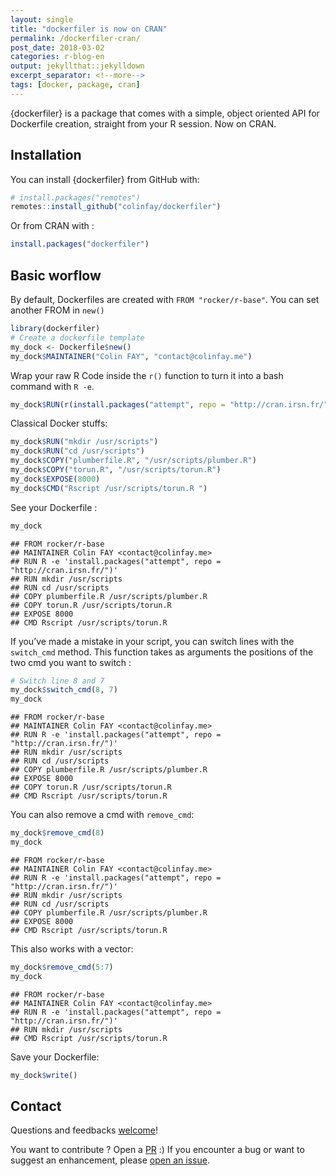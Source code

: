 ```yaml
---
layout: single
title: "dockerfiler is now on CRAN"
permalink: /dockerfiler-cran/
post_date: 2018-03-02
categories: r-blog-en
output: jekyllthat::jekylldown
excerpt_separator: <!--more-->
tags: [docker, package, cran]
---
```


{dockerfiler} is a package that comes with a simple, object oriented API for Dockerfile creation, straight from your R session. Now on CRAN.

<!--more-->

## Installation

You can install {dockerfiler} from GitHub with:

``` r
# install.packages("remotes")
remotes::install_github("colinfay/dockerfiler")
```

Or from CRAN with :

``` r
install.packages("dockerfiler")
```

## Basic worflow

By default, Dockerfiles are created with `FROM "rocker/r-base"`. You can
set another FROM in `new()`

``` r
library(dockerfiler)
# Create a dockerfile template
my_dock <- Dockerfile$new()
my_dock$MAINTAINER("Colin FAY", "contact@colinfay.me")
```

Wrap your raw R Code inside the `r()` function to turn it into a bash
command with `R
-e`.

``` r
my_dock$RUN(r(install.packages("attempt", repo = "http://cran.irsn.fr/")))
```

Classical Docker stuffs:

``` r
my_dock$RUN("mkdir /usr/scripts")
my_dock$RUN("cd /usr/scripts")
my_dock$COPY("plumberfile.R", "/usr/scripts/plumber.R")
my_dock$COPY("torun.R", "/usr/scripts/torun.R")
my_dock$EXPOSE(8000)
my_dock$CMD("Rscript /usr/scripts/torun.R ")
```

See your Dockerfile :

``` r
my_dock
```

    ## FROM rocker/r-base
    ## MAINTAINER Colin FAY <contact@colinfay.me>
    ## RUN R -e 'install.packages("attempt", repo = "http://cran.irsn.fr/")'
    ## RUN mkdir /usr/scripts
    ## RUN cd /usr/scripts
    ## COPY plumberfile.R /usr/scripts/plumber.R
    ## COPY torun.R /usr/scripts/torun.R
    ## EXPOSE 8000
    ## CMD Rscript /usr/scripts/torun.R

If you’ve made a mistake in your script, you can switch lines with the
`switch_cmd` method. This function takes as arguments the positions of
the two cmd you want to switch :

``` r
# Switch line 8 and 7
my_dock$switch_cmd(8, 7)
my_dock
```

    ## FROM rocker/r-base
    ## MAINTAINER Colin FAY <contact@colinfay.me>
    ## RUN R -e 'install.packages("attempt", repo = "http://cran.irsn.fr/")'
    ## RUN mkdir /usr/scripts
    ## RUN cd /usr/scripts
    ## COPY plumberfile.R /usr/scripts/plumber.R
    ## EXPOSE 8000
    ## COPY torun.R /usr/scripts/torun.R
    ## CMD Rscript /usr/scripts/torun.R

You can also remove a cmd with `remove_cmd`:

``` r
my_dock$remove_cmd(8)
my_dock
```

    ## FROM rocker/r-base
    ## MAINTAINER Colin FAY <contact@colinfay.me>
    ## RUN R -e 'install.packages("attempt", repo = "http://cran.irsn.fr/")'
    ## RUN mkdir /usr/scripts
    ## RUN cd /usr/scripts
    ## COPY plumberfile.R /usr/scripts/plumber.R
    ## EXPOSE 8000
    ## CMD Rscript /usr/scripts/torun.R

This also works with a vector:

``` r
my_dock$remove_cmd(5:7)
my_dock
```

    ## FROM rocker/r-base
    ## MAINTAINER Colin FAY <contact@colinfay.me>
    ## RUN R -e 'install.packages("attempt", repo = "http://cran.irsn.fr/")'
    ## RUN mkdir /usr/scripts
    ## CMD Rscript /usr/scripts/torun.R

Save your Dockerfile:

``` r
my_dock$write()
```

## Contact

Questions and feedbacks [welcome](mailto:contact@colinfay.me)\!

You want to contribute ? Open a
[PR](https://github.com/ColinFay/dockerfiler/pulls) :) If you encounter
a bug or want to suggest an enhancement, please [open an
issue](https://github.com/ColinFay/dockerfiler/issues).
